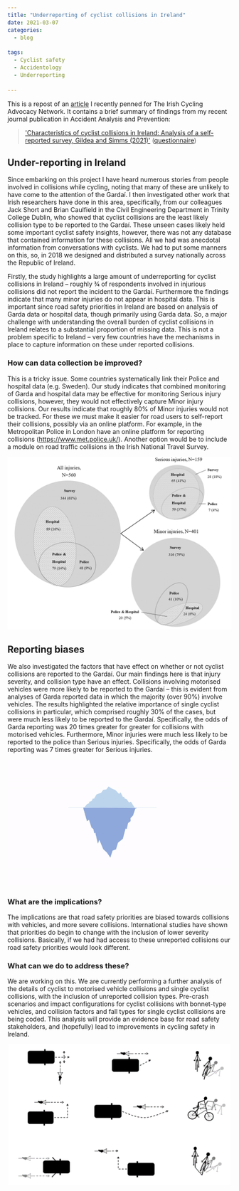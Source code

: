 ```yaml
---
title: "Underreporting of cyclist collisions in Ireland"
date: 2021-03-07
categories:
  - blog

tags:
  - Cyclist safety
  - Accidentology
  - Underreporting

---
```


This is a repost of an [article](https://cyclist.ie/2021/02/under-reporting-cyclist-collisions-kevin-gildea/) I recently penned for The Irish Cycling Advocacy Network. It contains a brief summary of findings from my recent journal publication in Accident Analysis and Prevention: 

>['Characteristics of cyclist collisions in Ireland: Analysis of a self-reported survey, Gildea and Simms (2021)'](https://doi.org/10.1016/j.aap.2020.105948) ([questionnaire](https://github.com/KevGildea/kevgildea.github.io/blob/master/assets/images/Research/Survey%20questionnaire.pdf))

## Under-reporting in Ireland

Since embarking on this project I have heard numerous stories from people involved in collisions while cycling, noting that many of these are unlikely to have come to the attention of the Gardaí. I then investigated other work that Irish researchers have done in this area, specifically, from our colleagues Jack Short and Brian Caulfield in the Civil Engineering Department in Trinity College Dublin, who showed that cyclist collisions are the least likely collision type to be reported to the Gardaí. These unseen cases likely held some important cyclist safety insights, however, there was not any database that contained information for these collisions. All we had was anecdotal information from conversations with cyclists. We had to put some manners on this, so, in 2018 we designed and distributed a survey nationally across the Republic of Ireland.

Firstly, the study highlights a large amount of underreporting for cyclist collisions in Ireland – roughly ¾ of respondents involved in injurious collisions did not report the incident to the Gardaí. Furthermore the findings indicate that many minor injuries do not appear in hospital data. This is important since road safety priorities in Ireland are based on analysis of Garda data or hospital data, though primarily using Garda data. So, a major challenge with understanding the overall burden of cyclist collisions in Ireland relates to a substantial proportion of missing data. This is not a problem specific to Ireland – very few countries have the mechanisms in place to capture information on these under reported collisions.


### How can data collection be improved?

This is a tricky issue. Some countries systematically link their Police and hospital data (e.g. Sweden). Our study indicates that combined monitoring of Garda and hospital data may be effective for monitoring Serious injury collisions, however, they would not effectively capture Minor injury collisions. Our results indicate that roughly 80% of Minor injuries would not be tracked. For these we must make it easier for road users to self-report their collisions, possibly via an online platform. For example, in the Metropolitan Police in London have an online platform for reporting collisions (https://www.met.police.uk/). Another option would be to include a module on road traffic collisions in the Irish National Travel Survey.

<p align="center">
  <img src="/assets/images/Figure3.PNG" width="700">
</p>


## Reporting biases

We also investigated the factors that have effect on whether or not cyclist collisions are reported to the Gardaí. Our main findings here is that injury severity, and collision type have an effect. Collisions involving motorised vehicles were more likely to be reported to the Gardaí – this is evident from analyses of Garda reported data in which the majority (over 90%) involve vehicles. The results highlighted the relative importance of single cyclist collisions in particular, which comprised roughly 30% of the cases, but were much less likely to be reported to the Gardaí. Specifically, the odds of Garda reporting was 20 times greater for greater for collisions with motorised vehicles. Furthermore, Minor injuries were much less likely to be reported to the police than Serious injuries. Specifically, the odds of Garda reporting was 7 times greater for Serious injuries.

<p align="center">
  <img src="/assets/images/underreporting.gif" width="700">
</p>

### What are the implications?

The implications are that road safety priorities are biased towards collisions with vehicles, and more severe collisions. International studies have shown that priorities do begin to change with the inclusion of lower severity collisions. Basically, if we had had access to these unreported collisions our road safety priorities would look different.

### What can we do to address these?

We are working on this. We are currently performing a further analysis of the details of cyclist to motorised vehicle collisions and single cyclist collisions, with the inclusion of unreported collision types. Pre-crash scenarios and impact configurations for cyclist collisions with bonnet-type vehicles, and collision factors and fall types for single cyclist collisions are being coded. This analysis will provide an evidence base for road safety stakeholders, and (hopefully) lead to improvements in cycling safety in Ireland.

<p align="center">
  <img src="/assets/images/Collcoding.png" width="500">
</p>

